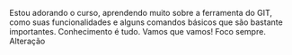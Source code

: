 Estou adorando o curso, aprendendo muito sobre a ferramenta do GIT, como suas funcionalidades e alguns comandos básicos que são bastante importantes. Conhecimento é tudo. Vamos que vamos! Foco sempre. Alteração
